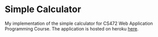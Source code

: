 # Simple Calculator

My implementation of the simple calculator for CS472 Web Application Programming Course.
The application is hosted on heroku [here](https://wap-calculator.herokuapp.com/calculator).